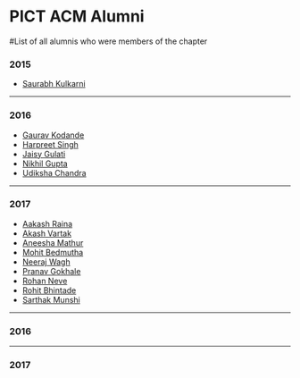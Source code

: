 # PICT ACM Alumni

#List of all alumnis who were members of the chapter

### 2015
* [Saurabh Kulkarni](https://www.linkedin.com/in/saurabh-kulkarni-8a759b27/)
<hr>

### 2016
* [Gaurav Kodande](https://www.linkedin.com/in/gaurav-kodande-596450a0/)
* [Harpreet Singh](https://www.linkedin.com/in/harpreet-singh-5b511311a/)
* [Jaisy Gulati](https://www.linkedin.com/in/jaisy-gulati-663805112/)
* [Nikhil Gupta](https://www.linkedin.com/in/nikhil-gupta-b1b2a365/)
* [Udiksha Chandra](https://www.linkedin.com/in/udiksha-chandra-486116a4/)
<hr>

### 2017
* [Aakash Raina](https://www.linkedin.com/in/aakashraina/)
* [Akash Vartak](https://www.linkedin.com/in/akash-vartak-b670a9102/)
* [Aneesha Mathur](https://www.linkedin.com/in/aneesha-mathur/)
* [Mohit Bedmutha](https://www.linkedin.com/in/mohit-bedmutha-b343109a/)
* [Neeraj Wagh](https://www.linkedin.com/in/neerajwagh/)
* [Pranav Gokhale](https://www.linkedin.com/in/pranav-gokhale-17336197/)
* [Rohan Neve](https://www.linkedin.com/in/rohan-neve-50868789/)
* [Rohit Bhintade](https://www.linkedin.com/in/rohitbhintade/)
* [Sarthak Munshi](https://www.linkedin.com/in/sarum/)
<hr>

### 2016

<hr>

### 2017
